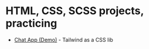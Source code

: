 # HTML, CSS, SCSS projects, practicing

- [Chat App (Demo)](https://cherenkor.github.io/html-css-projects/chat-app-tailwind/) - Tailwind as a CSS lib
